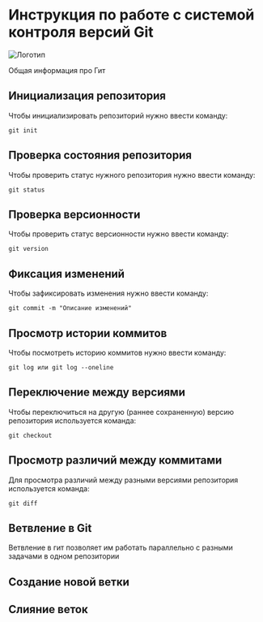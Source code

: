 # **Инструкция по работе с системой контроля версий Git**

![Логотип](git.jpg)

Общая информация про Гит

## Инициализация репозитория

Чтобы инициализировать репозиторий нужно ввести команду:

    git init

## Проверка состояния репозитория

Чтобы проверить статус нужного репозитория нужно ввести команду:

    git status

## Проверка версионности

 Чтобы проверить статус версионности нужно ввести команду:

    git version

## Фиксация изменений

Чтобы зафиксировать изменения нужно ввести команду:

    git commit -m "Описание изменений"

## Просмотр истории коммитов

Чтобы посмотреть историю коммитов нужно ввести команду:

    git log или git log --oneline

## Переключение между версиями

Чтобы переключиться на другую (раннее сохраненную) версию репозитория используется команда:

    git checkout

## Просмотр различий между коммитами

Для просмотра различий между разными версиями репозитория используется команда:

    git diff

## Ветвление в Git

Ветвление в гит позволяет им работать параллельно с разными задачами в одном репозитории

## Создание новой ветки

## Слияние веток
